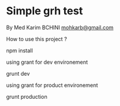 # Simple grh test
By Med Karim BCHINI mohkarb@gmail.com

How to use this project ?

npm install 

using grant for dev environement 

grunt dev

using grant for product environement

grunt production